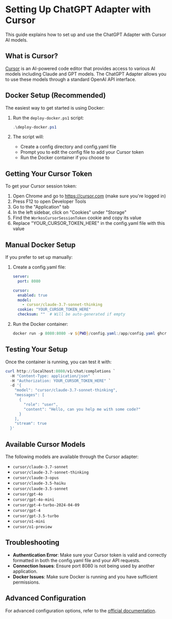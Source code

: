 # Setting Up ChatGPT Adapter with Cursor

This guide explains how to set up and use the ChatGPT Adapter with Cursor AI models.

## What is Cursor?

[Cursor](https://www.cursor.com/) is an AI-powered code editor that provides access to various AI models including Claude and GPT models. The ChatGPT Adapter allows you to use these models through a standard OpenAI API interface.

## Docker Setup (Recommended)

The easiest way to get started is using Docker:

1. Run the `deploy-docker.ps1` script:
   ```powershell
   .\deploy-docker.ps1
   ```

2. The script will:
   - Create a config directory and config.yaml file
   - Prompt you to edit the config file to add your Cursor token
   - Run the Docker container if you choose to

## Getting Your Cursor Token

To get your Cursor session token:

1. Open Chrome and go to https://cursor.com (make sure you're logged in)
2. Press F12 to open Developer Tools
3. Go to the "Application" tab
4. In the left sidebar, click on "Cookies" under "Storage"
5. Find the `WorkosCursorSessionToken` cookie and copy its value
6. Replace "YOUR_CURSOR_TOKEN_HERE" in the config.yaml file with this value

## Manual Docker Setup

If you prefer to set up manually:

1. Create a config.yaml file:
   ```yaml
   server:
     port: 8080

   cursor:
     enabled: true
     model:
       - cursor/claude-3.7-sonnet-thinking
     cookie: "YOUR_CURSOR_TOKEN_HERE"
     checksum: ""  # Will be auto-generated if empty
   ```

2. Run the Docker container:
   ```powershell
   docker run -p 8080:8080 -v ${PWD}/config.yaml:/app/config.yaml ghcr.io/bincooo/chatgpt-adapter:latest
   ```

## Testing Your Setup

Once the container is running, you can test it with:

```powershell
curl http://localhost:8080/v1/chat/completions `
  -H "Content-Type: application/json" `
  -H "Authorization: YOUR_CURSOR_TOKEN_HERE" `
  -d '{
    "model": "cursor/claude-3.7-sonnet-thinking",
    "messages": [
      {
        "role": "user",
        "content": "Hello, can you help me with some code?"
      }
    ],
    "stream": true
  }'
```

## Available Cursor Models

The following models are available through the Cursor adapter:

- `cursor/claude-3.7-sonnet`
- `cursor/claude-3.7-sonnet-thinking`
- `cursor/claude-3-opus`
- `cursor/claude-3.5-haiku`
- `cursor/claude-3.5-sonnet`
- `cursor/gpt-4o`
- `cursor/gpt-4o-mini`
- `cursor/gpt-4-turbo-2024-04-09`
- `cursor/gpt-4`
- `cursor/gpt-3.5-turbo`
- `cursor/o1-mini`
- `cursor/o1-preview`

## Troubleshooting

- **Authentication Error**: Make sure your Cursor token is valid and correctly formatted in both the config.yaml file and your API requests.
- **Connection Issues**: Ensure port 8080 is not being used by another application.
- **Docker Issues**: Make sure Docker is running and you have sufficient permissions.

## Advanced Configuration

For advanced configuration options, refer to the [official documentation](https://bincooo.github.io/chatgpt-adapter/#/cursor).

